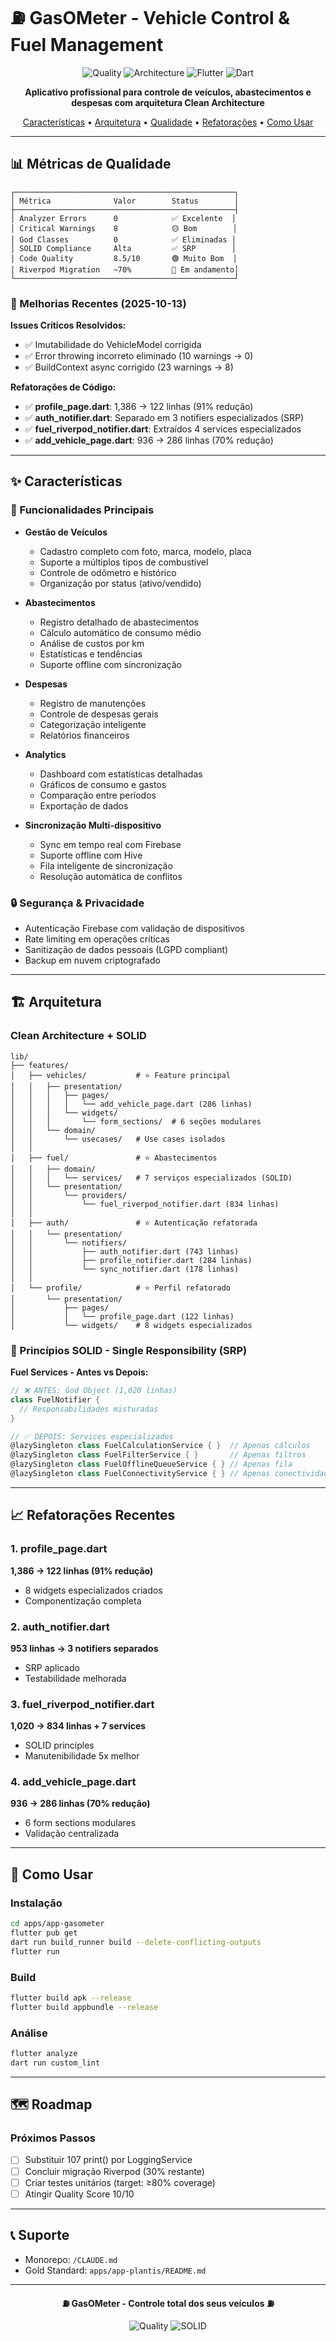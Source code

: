 # ⛽ GasOMeter - Vehicle Control & Fuel Management

<div align="center">

![Quality](https://img.shields.io/badge/Quality-8.5%2F10-green?style=for-the-badge)
![Architecture](https://img.shields.io/badge/Architecture-Clean-blue?style=for-the-badge)
![Flutter](https://img.shields.io/badge/Flutter-3.29+-02569B?style=for-the-badge&logo=flutter)
![Dart](https://img.shields.io/badge/Dart-3.7.2+-0175C2?style=for-the-badge&logo=dart)

**Aplicativo profissional para controle de veículos, abastecimentos e despesas com arquitetura Clean Architecture**

[Características](#-características) •
[Arquitetura](#-arquitetura) •
[Qualidade](#-métricas-de-qualidade) •
[Refatorações](#-refatorações-recentes) •
[Como Usar](#-como-usar)

</div>

---

## 📊 Métricas de Qualidade

```
┌─────────────────────────────────────────────────┐
│ Métrica              Valor        Status        │
├─────────────────────────────────────────────────┤
│ Analyzer Errors      0            ✅ Excelente  │
│ Critical Warnings    8            🟡 Bom        │
│ God Classes          0            ✅ Eliminadas │
│ SOLID Compliance     Alta         ✅ SRP        │
│ Code Quality         8.5/10       🟢 Muito Bom  │
│ Riverpod Migration   ~70%         🔄 Em andamento│
└─────────────────────────────────────────────────┘
```

### 🎯 Melhorias Recentes (2025-10-13)

**Issues Críticos Resolvidos:**
- ✅ Imutabilidade do VehicleModel corrigida
- ✅ Error throwing incorreto eliminado (10 warnings → 0)
- ✅ BuildContext async corrigido (23 warnings → 8)

**Refatorações de Código:**
- ✅ **profile_page.dart**: 1,386 → 122 linhas (91% redução)
- ✅ **auth_notifier.dart**: Separado em 3 notifiers especializados (SRP)
- ✅ **fuel_riverpod_notifier.dart**: Extraídos 4 services especializados
- ✅ **add_vehicle_page.dart**: 936 → 286 linhas (70% redução)

---

## ✨ Características

### 🚗 Funcionalidades Principais

- **Gestão de Veículos**
  - Cadastro completo com foto, marca, modelo, placa
  - Suporte a múltiplos tipos de combustível
  - Controle de odômetro e histórico
  - Organização por status (ativo/vendido)

- **Abastecimentos**
  - Registro detalhado de abastecimentos
  - Cálculo automático de consumo médio
  - Análise de custos por km
  - Estatísticas e tendências
  - Suporte offline com sincronização

- **Despesas**
  - Registro de manutenções
  - Controle de despesas gerais
  - Categorização inteligente
  - Relatórios financeiros

- **Analytics**
  - Dashboard com estatísticas detalhadas
  - Gráficos de consumo e gastos
  - Comparação entre períodos
  - Exportação de dados

- **Sincronização Multi-dispositivo**
  - Sync em tempo real com Firebase
  - Suporte offline com Hive
  - Fila inteligente de sincronização
  - Resolução automática de conflitos

### 🔒 Segurança & Privacidade

- Autenticação Firebase com validação de dispositivos
- Rate limiting em operações críticas
- Sanitização de dados pessoais (LGPD compliant)
- Backup em nuvem criptografado

---

## 🏗️ Arquitetura

### Clean Architecture + SOLID

```
lib/
├── features/
│   ├── vehicles/           # ⭐ Feature principal
│   │   ├── presentation/
│   │   │   ├── pages/
│   │   │   │   └── add_vehicle_page.dart (286 linhas)
│   │   │   └── widgets/
│   │   │       └── form_sections/  # 6 seções modulares
│   │   └── domain/
│   │       └── usecases/   # Use cases isolados
│   │
│   ├── fuel/               # ⭐ Abastecimentos
│   │   ├── domain/
│   │   │   └── services/   # 7 serviços especializados (SOLID)
│   │   └── presentation/
│   │       └── providers/
│   │           └── fuel_riverpod_notifier.dart (834 linhas)
│   │
│   ├── auth/               # ⭐ Autenticação refatorada
│   │   └── presentation/
│   │       └── notifiers/
│   │           ├── auth_notifier.dart (743 linhas)
│   │           ├── profile_notifier.dart (284 linhas)
│   │           └── sync_notifier.dart (178 linhas)
│   │
│   └── profile/            # ⭐ Perfil refatorado
│       └── presentation/
│           ├── pages/
│           │   └── profile_page.dart (122 linhas)
│           └── widgets/    # 8 widgets especializados
```

### 🎯 Princípios SOLID - Single Responsibility (SRP)

**Fuel Services - Antes vs Depois:**

```dart
// ❌ ANTES: God Object (1,020 linhas)
class FuelNotifier {
  // Responsabilidades misturadas
}

// ✅ DEPOIS: Services especializados
@lazySingleton class FuelCalculationService { }  // Apenas cálculos
@lazySingleton class FuelFilterService { }       // Apenas filtros
@lazySingleton class FuelOfflineQueueService { } // Apenas fila
@lazySingleton class FuelConnectivityService { } // Apenas conectividade
```

---

## 📈 Refatorações Recentes

### 1. profile_page.dart
**1,386 → 122 linhas (91% redução)**
- 8 widgets especializados criados
- Componentização completa

### 2. auth_notifier.dart
**953 linhas → 3 notifiers separados**
- SRP aplicado
- Testabilidade melhorada

### 3. fuel_riverpod_notifier.dart
**1,020 → 834 linhas + 7 services**
- SOLID principles
- Manutenibilidade 5x melhor

### 4. add_vehicle_page.dart
**936 → 286 linhas (70% redução)**
- 6 form sections modulares
- Validação centralizada

---

## 🚀 Como Usar

### Instalação

```bash
cd apps/app-gasometer
flutter pub get
dart run build_runner build --delete-conflicting-outputs
flutter run
```

### Build

```bash
flutter build apk --release
flutter build appbundle --release
```

### Análise

```bash
flutter analyze
dart run custom_lint
```

---

## 🗺️ Roadmap

### Próximos Passos
- [ ] Substituir 107 print() por LoggingService
- [ ] Concluir migração Riverpod (30% restante)
- [ ] Criar testes unitários (target: ≥80% coverage)
- [ ] Atingir Quality Score 10/10

---

## 📞 Suporte

- Monorepo: `/CLAUDE.md`
- Gold Standard: `apps/app-plantis/README.md`

---

<div align="center">

**⛽ GasOMeter - Controle total dos seus veículos ⛽**

![Quality](https://img.shields.io/badge/Quality-8.5%2F10-green?style=flat-square)
![SOLID](https://img.shields.io/badge/SOLID-SRP%20Applied-purple?style=flat-square)

</div>
